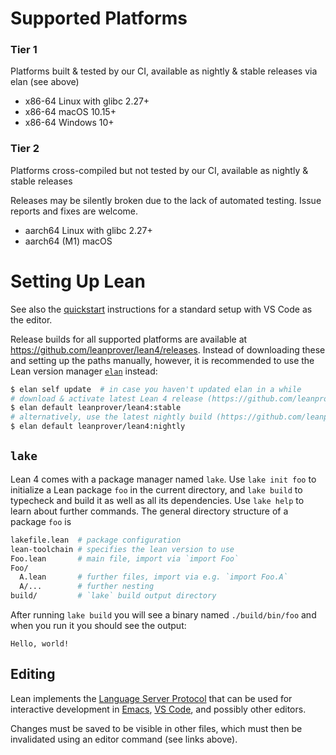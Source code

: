 # Supported Platforms

### Tier 1

Platforms built & tested by our CI, available as nightly & stable releases via elan (see above)

* x86-64 Linux with glibc 2.27+
* x86-64 macOS 10.15+
* x86-64 Windows 10+

### Tier 2

Platforms cross-compiled but not tested by our CI, available as nightly & stable releases

Releases may be silently broken due to the lack of automated testing.
Issue reports and fixes are welcome.

* aarch64 Linux with glibc 2.27+
* aarch64 (M1) macOS

<!--
### Tier 3

Platforms that are known to work from manual testing, but do not come with CI or official releases
-->

# Setting Up Lean

See also the [quickstart](./quickstart.md) instructions for a standard setup with VS Code as the editor.

Release builds for all supported platforms are available at <https://github.com/leanprover/lean4/releases>.
Instead of downloading these and setting up the paths manually, however, it is recommended to use the Lean version manager [`elan`](https://github.com/leanprover/elan) instead:
```sh
$ elan self update  # in case you haven't updated elan in a while
# download & activate latest Lean 4 release (https://github.com/leanprover/lean4/releases)
$ elan default leanprover/lean4:stable
# alternatively, use the latest nightly build (https://github.com/leanprover/lean4-nightly/releases)
$ elan default leanprover/lean4:nightly
```

## `lake`

Lean 4 comes with a package manager named `lake`.
Use `lake init foo` to initialize a Lean package `foo` in the current directory, and `lake build` to typecheck and build it as well as all its dependencies. Use `lake help` to learn about further commands.
The general directory structure of a package `foo` is
```sh
lakefile.lean  # package configuration
lean-toolchain # specifies the lean version to use
Foo.lean       # main file, import via `import Foo`
Foo/
  A.lean       # further files, import via e.g. `import Foo.A`
  A/...        # further nesting
build/         # `lake` build output directory
```

After running `lake build` you will see a binary named `./build/bin/foo` and when you run it you should see the output:
```
Hello, world!
```

## Editing

Lean implements the [Language Server Protocol](https://microsoft.github.io/language-server-protocol/) that can be used for interactive development in [Emacs](https://github.com/leanprover/lean4-mode), [VS Code](https://github.com/leanprover-community/vscode-lean4), and possibly other editors.

Changes must be saved to be visible in other files, which must then be invalidated using an editor command (see links above).
